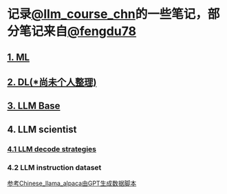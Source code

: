 # 记录[@llm_course_chn](https://github.com/friendmine/llm-course-chn)的一些笔记，部分笔记来自[@fengdu78](https://github.com/fengdu78)
## [1. ML](https://github.com/tsw123678/llm_course_cn_note/blob/main/ML.pdf)
## [2. DL(*尚未个人整理)](http://www.ai-start.com/dl2017/)
## [3. LLM Base](https://github.com/tsw123678/llm_course_cn_note/blob/main/LLM-base.md)
## 4. LLM scientist
### [4.1 LLM decode strategies](https://github.com/tsw123678/llm_course_cn_note/blob/main/LLM%20decode%20strategies.md)
### 4.2 LLM instruction dataset
[参考Chinese_llama_alpaca由GPT生成数据脚本](https://github.com/ymcui/Chinese-LLaMA-Alpaca/blob/main/scripts/crawl_prompt.py)
